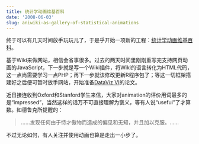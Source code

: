 ```yaml
---
title: 统计学动画维基百科
date: '2008-06-03'
slug: aniwiki-as-gallery-of-statistical-animations
---
```


终于可以有几天时间放手玩玩儿了，于是乎开始一项新的工程：[统计学动画维基百科](http://animation.yihui.name)。

基于Wiki来做网站，相信会省事很多。过去的两天时间里刚刚重写完支持网页动画的JavaScript，下一步就是写一个Wiki插件，将Wiki的语言转化为HTML代码，这一点尚需要学习一点PHP；再下一步就该修改更新R程序包了；等这一切框架搭建好之后便可暂时放手网站，开始准备[DataViz VI](http://www.jacobs-university.de/schools/shss/awilhelm/)的论文。

近日接连收到Oxford和Stanford学生来信，大家对animation的评价用词最多的是“impressed”，当然这样的话万不可直接理解为褒义，等有人说“useful”了才算数。如德鲁克所提醒的：

> ……发现任何由于恃才傲物而造成的偏见和无知，并且加以克服。……

不过无论如何，有人关注并使用动画也算是走出一小步了。
